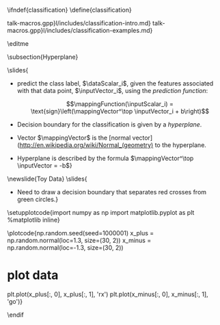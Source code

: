 \ifndef{classification}
\define{classification}

talk-macros.gpp}l/includes/classification-intro.md}
talk-macros.gpp}l/includes/classification-examples.md}

\editme

\subsection{Hyperplane}

\slides{
* predict the class label, $\dataScalar_i$, given the features associated with that data point, $\inputVector_i$, using the *prediction function*: 

    $$\mappingFunction(\inputScalar_i) = \text{sign}\left(\mappingVector^\top \inputVector_i + b\right)$$

* Decision boundary for the classification is given by a *hyperplane*. 
* Vector $\mappingVector$ is the [normal vector](http://en.wikipedia.org/wiki/Normal_(geometry) to the hyperplane.
* Hyperplane is described by the formula $\mappingVector^\top \inputVector = -b$}

\newslide{Toy Data}
\slides{
- Need to draw a decision boundary that separates red crosses from green circles.}

\setupplotcode{import numpy as np
import matplotlib.pyplot as plt
%matplotlib inline}

\plotcode{np.random.seed(seed=1000001)
x_plus = np.random.normal(loc=1.3, size=(30, 2))
x_minus = np.random.normal(loc=-1.3, size=(30, 2))

# plot data
plt.plot(x_plus[:, 0], x_plus[:, 1], 'rx')
plt.plot(x_minus[:, 0], x_minus[:, 1], 'go')}


\endif
